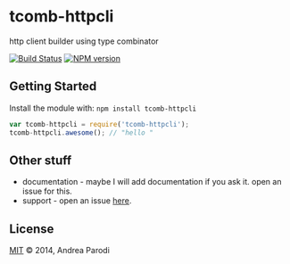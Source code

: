 # tcomb-httpcli 

http client builder using type combinator

[![Build Status](https://secure.travis-ci.org/parroit/tcomb-httpcli.png?branch=master)](http://travis-ci.org/parroit/tcomb-httpcli) [![NPM version](https://badge-me.herokuapp.com/api/npm/tcomb-httpcli.png)](http://badges.enytc.com/for/npm/tcomb-httpcli) 

## Getting Started
Install the module with: `npm install tcomb-httpcli`

```javascript
var tcomb-httpcli = require('tcomb-httpcli');
tcomb-httpcli.awesome(); // "hello "
```

## Other stuff

* documentation - maybe I will add documentation if you ask it. open an issue for this.
* support - open an issue [here](https://github.com/parroit/tcomb-httpcli/issues).

## License
[MIT](http://opensource.org/licenses/MIT) © 2014, Andrea Parodi
